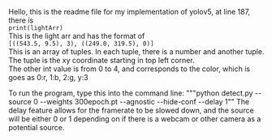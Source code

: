 Hello, this is the readme file for my implementation of yolov5, at line 187, there is  
```print(lightArr)```  
This is the light arr and has the format of  
```[((543.5, 9.5), 3), ((249.0, 319.5), 0)]```  
This is an array of tuples. In each tuple, there is a number and another tuple. The tuple is the xy coordinate starting in top left corner.  
The other int value is from 0 to 4, and corresponds to the color, which is goes as 0:r, 1:b, 2:g, y:3  

To run the program, type this into the command line: 
"""python detect.py --source 0 --weights 300epoch.pt --agnostic --hide-conf --delay 1"" 
The delay feature allows for the framerate to be slowed down, and the source will be either 0 or 1 depending on if there is a webcam or other camera as a potential source.
